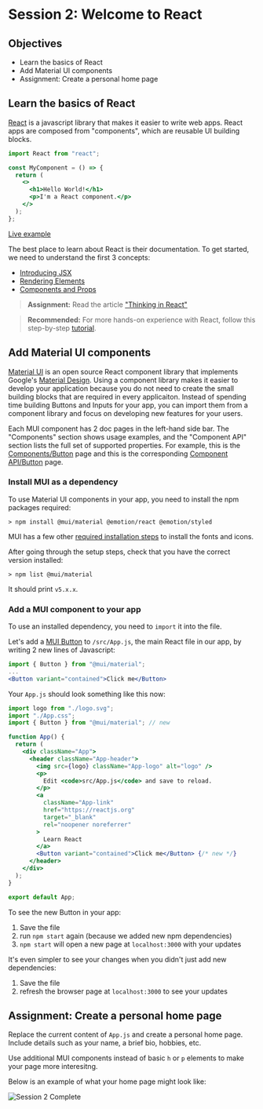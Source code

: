 # Session 2: Welcome to React

## Objectives

- Learn the basics of React
- Add Material UI components
- Assignment: Create a personal home page

## Learn the basics of React

[React](https://reactjs.org/) is a javascript library that makes it easier to write web apps. React apps are composed from "components", which are reusable UI building blocks.

```jsx
import React from "react";

const MyComponent = () => {
  return (
    <>
      <h1>Hello World!</h1>
      <p>I'm a React component.</p>
    </>
  );
};
```

[Live example](https://jscomplete.com/playground/s782557)

The best place to learn about React is their documentation. To get started, we need to understand the first 3 concepts:

- [Introducing JSX](https://reactjs.org/docs/introducing-jsx.html)
- [Rendering Elements](https://reactjs.org/docs/rendering-elements.html)
- [Components and Props](https://reactjs.org/docs/components-and-props.html)

> **Assignment:** Read the article ["Thinking in React"](https://reactjs.org/docs/thinking-in-react.html)

> **Recommended:** For more hands-on experience with React, follow this step-by-step [tutorial](https://reactjs.org/tutorial/tutorial.html).

## Add Material UI components

[Material UI](https://mui.com/) is an open source React component library that implements Google's [Material Design](https://material.io/design). Using a component library makes it easier to develop your application because you do not need to create the small building blocks that are required in every applicaiton. Instead of spending time building Buttons and Inputs for your app, you can import them from a component library and focus on developing new features for your users.

Each MUI component has 2 doc pages in the left-hand side bar. The "Components" section shows usage examples, and the "Component API" section lists the full set of supported properties. For example, this is the [Components/Button](https://mui.com/components/buttons/) page and this is the corresponding [Component API/Button](https://mui.com/api/button/) page.

### Install MUI as a dependency

To use Material UI components in your app, you need to install the npm packages required:

```
> npm install @mui/material @emotion/react @emotion/styled
```

MUI has a few other [required installation steps](https://mui.com/getting-started/installation/) to install the fonts and icons.

After going through the setup steps, check that you have the correct version installed:

```
> npm list @mui/material
```

It should print `v5.x.x`.

### Add a MUI component to your app

To use an installed dependency, you need to `import` it into the file.

Let's add a [MUI Button](https://mui.com/api/button/) to `/src/App.js`, the main React file in our app, by writing 2 new lines of Javascript:

```jsx
import { Button } from "@mui/material";
...
<Button variant="contained">Click me</Button>
```

Your `App.js` should look something like this now:

```jsx
import logo from "./logo.svg";
import "./App.css";
import { Button } from "@mui/material"; // new

function App() {
  return (
    <div className="App">
      <header className="App-header">
        <img src={logo} className="App-logo" alt="logo" />
        <p>
          Edit <code>src/App.js</code> and save to reload.
        </p>
        <a
          className="App-link"
          href="https://reactjs.org"
          target="_blank"
          rel="noopener noreferrer"
        >
          Learn React
        </a>
        <Button variant="contained">Click me</Button> {/* new */}
      </header>
    </div>
  );
}

export default App;
```

To see the new Button in your app:

1. Save the file
2. run `npm start` again (because we added new npm dependencies)
3. `npm start` will open a new page at `localhost:3000` with your updates

It's even simpler to see your changes when you didn't just add new dependencies:

1. Save the file
2. refresh the browser page at `localhost:3000` to see your updates

## Assignment: Create a personal home page

Replace the current content of `App.js` and create a personal home page. Include details such as your name, a brief bio, hobbies, etc.

Use additional MUI components instead of basic `h` or `p` elements to make your page more interesitng.

Below is an example of what your home page might look like:

![Session 2 Complete](https://github.com/MiriamT/learn-react/blob/main/images/session2_complete.png?raw=true)
